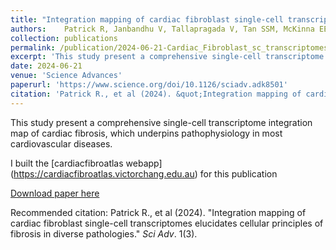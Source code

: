 ```yaml
---
title: "Integration mapping of cardiac fibroblast single-cell transcriptomes elucidates cellular principles of fibrosis in diverse pathologies"
authors:	Patrick R, Janbandhu V, Tallapragada V, Tan SSM, McKinna EE, Contreras O, Ghazanfar S, Humphreys DT, Murray NJ, Tran YTH, Hume RD, Chong JJH, Harvey RP
collection: publications
permalink: /publication/2024-06-21-Cardiac_Fibroblast_sc_transcriptomes
excerpt: 'This study present a comprehensive single-cell transcriptome integration map of cardiac fibrosis, which underpins pathophysiology in most cardiovascular diseases'
date: 2024-06-21
venue: 'Science Advances'
paperurl: 'https://www.science.org/doi/10.1126/sciadv.adk8501'
citation: 'Patrick R., et al (2024). &quot;Integration mapping of cardiac fibroblast single-cell transcriptomes elucidates cellular principles of fibrosis in diverse pathologies.&quot; <i>Sci Adv</i>.'
---
```

This study present a comprehensive single-cell transcriptome integration map of cardiac fibrosis, which underpins pathophysiology in most cardiovascular diseases.

I built the [cardiacfibroatlas webapp] (https://cardiacfibroatlas.victorchang.edu.au) for this publication

[Download paper here](https://www.science.org/doi/10.1126/sciadv.adk8501)

Recommended citation: Patrick R., et al (2024). "Integration mapping of cardiac fibroblast single-cell transcriptomes elucidates cellular principles of fibrosis in diverse pathologies." <i>Sci Adv</i>. 1(3).